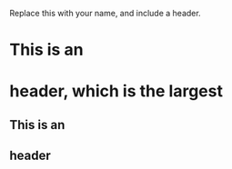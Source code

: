 Replace this with your name, and include a header.

# This is an <h1> header, which is the largest
## This is an <h2> header
